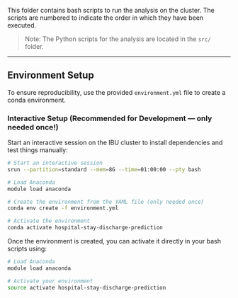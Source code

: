 This folder contains bash scripts to run the analysis on the cluster.
The scripts are numbered to indicate the order in which they have been executed.

> Note: The Python scripts for the analysis are located in the `src/` folder.

---

## Environment Setup

To ensure reproducibility, use the provided `environment.yml` file to create a conda environment.

### Interactive Setup (Recommended for Development — only needed once!)

Start an interactive session on the IBU cluster to install dependencies and test things manually:

```bash
# Start an interactive session
srun --partition=standard --mem=8G --time=01:00:00 --pty bash

# Load Anaconda
module load anaconda

# Create the environment from the YAML file (only needed once)
conda env create -f environment.yml

# Activate the environment
conda activate hospital-stay-discharge-prediction
```
Once the environment is created, you can activate it directly in your bash scripts using:

```bash
# Load Anaconda
module load anaconda

# Activate your environment
source activate hospital-stay-discharge-prediction
```
